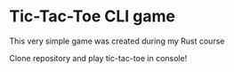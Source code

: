 # Tic-Tac-Toe CLI game
This very simple game was created during my Rust course

Clone repository and play tic-tac-toe in console!
